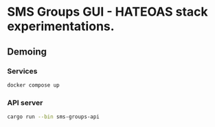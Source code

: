 # SMS Groups GUI - HATEOAS stack experimentations.

## Demoing

### Services
```sh
docker compose up
```

### API server
```sh
cargo run --bin sms-groups-api
```
